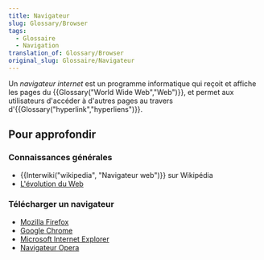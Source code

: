 ```yaml
---
title: Navigateur
slug: Glossary/Browser
tags:
  - Glossaire
  - Navigation
translation_of: Glossary/Browser
original_slug: Glossaire/Navigateur
---
```

Un _navigateur internet_ est un programme informatique qui reçoit et affiche les pages du {{Glossary("World Wide Web","Web")}}, et permet aux utilisateurs d'accéder à d'autres pages au travers d'{{Glossary("hyperlink","hyperliens")}}.

## Pour approfondir

### Connaissances générales

- {{Interwiki("wikipedia", "Navigateur web")}} sur Wikipédia
- [L'évolution du Web](http://www.evolutionoftheweb.com/)

### Télécharger un navigateur

- [Mozilla Firefox](https://www.mozilla.org/fr/firefox/desktop/)
- [Google Chrome](https://www.google.fr/intl/fr/chrome/browser/desktop/index.html)
- [Microsoft Internet Explorer](http://windows.microsoft.com/fr-fr/internet-explorer/download-ie)
- [Navigateur Opera](http://www.opera.com/fr)
